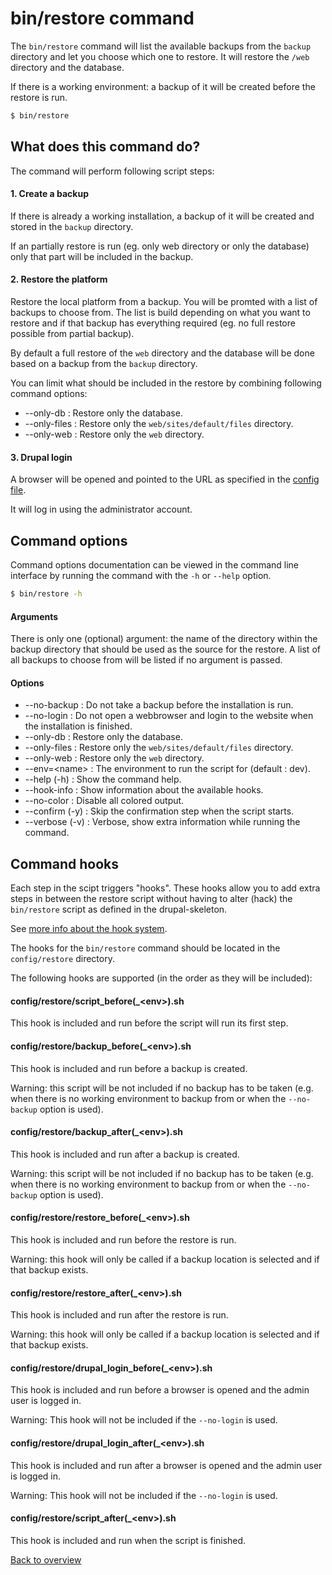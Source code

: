 # bin/restore command
The `bin/restore` command will list the available backups from the `backup`
directory and let you choose which one to restore. It will restore the `/web`
directory and the database.

If there is a working environment: a backup of it will be created before the
restore is run.

```bash
$ bin/restore
```



## What does this command do?
The command will perform following script steps:


#### 1. Create a backup
If there is already a working installation, a backup of it will be created and
stored in the `backup` directory.

If an partially restore is run (eg. only web directory or only the database)
only that part will be included in the backup.


#### 2. Restore the platform
Restore the local platform from a backup. You will be promted with a list of
backups to choose from. The list is build depending on what you want to restore
and if that backup has everything required (eg. no full restore possible from
partial backup).

By default a full restore of the `web` directory and the database will be done
based on a backup from the `backup` directory.

You can limit what should be included in the restore by combining following
command options:

- --only-db : Restore only the database.
- --only-files : Restore only the `web/sites/default/files` directory.
- --only-web : Restore only the `web` directory.


#### 3. Drupal login
A browser will be opened and pointed to the URL as specified in the
[config file][link-config-config].

It will log in using the administrator account.



## Command options
Command options documentation can be viewed in the command line interface by
running the command with the `-h` or `--help` option.

```bash
$ bin/restore -h
```

#### Arguments
There is only one (optional) argument: the name of the directory within the
backup directory that should be used as the source for the restore.
A list of all backups to choose from will be listed if no argument is passed.

#### Options
- --no-backup : Do not take a backup before the installation is run.
- --no-login : Do not open a webbrowser and login to the website when the
  installation is finished.
- --only-db : Restore only the database.
- --only-files : Restore only the `web/sites/default/files` directory.
- --only-web : Restore only the `web` directory.
- --env=\<name\> : The environment to run the script for (default : dev).
- --help (-h) : Show the command help.
- --hook-info : Show information about the available hooks.
- --no-color : Disable all colored output.
- --confirm (-y) : Skip the confirmation step when the script starts.
- --verbose (-v) : Verbose, show extra information while running the command.


## Command hooks
Each step in the scipt triggers "hooks". These hooks allow you to add extra
steps in between the restore script without having to alter (hack) the
`bin/restore` script as defined in the drupal-skeleton.

See [more info about the hook system][link-hooks].

The hooks for the `bin/restore` command should be located in the
`config/restore` directory.

The following hooks are supported (in the order as they will be included):


#### config/restore/script_before(_\<env\>).sh
This hook is included and run before the script will run its first step.

#### config/restore/backup_before(_\<env\>).sh
This hook is included and run before a backup is created.

Warning: this script will be not included if no backup has to be taken (e.g.
when there is no working environment to backup from or when the `--no-backup`
option is used).

#### config/restore/backup_after(_\<env\>).sh
This hook is included and run after a backup is created.

Warning: this script will be not included if no backup has to be taken (e.g.
when there is no working environment to backup from or when the `--no-backup`
option is used).

#### config/restore/restore_before(_\<env\>).sh
This hook is included and run before the restore is run.

Warning: this hook will only be called if a backup location is selected and if
that backup exists.

#### config/restore/restore_after(_\<env\>).sh
This hook is included and run after the restore is run.

Warning: this hook will only be called if a backup location is selected and if
that backup exists.

#### config/restore/drupal_login_before(_\<env\>).sh
This hook is included and run before a browser is opened and the admin user is
logged in.

Warning: This hook will not be included if the `--no-login` is used.

#### config/restore/drupal_login_after(_\<env\>).sh
This hook is included and run after a browser is opened and the admin user is
logged in.

Warning: This hook will not be included if the `--no-login` is used.

#### config/restore/script_after(_\<env\>).sh
This hook is included and run when the script is finished.



[Back to overview][link-overview]



[link-config-config]: config-config.md
[link-hooks]: hooks.md

[link-overview]: README.md
